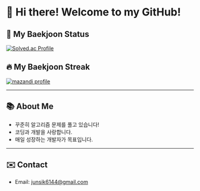 # 👋 Hi there! Welcome to my GitHub!

## 🏅 My Baekjoon Status

[![Solved.ac Profile](http://mazassumnida.wtf/api/v2/generate_badge?boj=hjs6144)](https://solved.ac/profile/hjs6144)

## 🔥 My Baekjoon Streak

[![mazandi profile](http://mazandi.herokuapp.com/api?handle=hjs6144&theme=dark)](https://solved.ac/profile/hjs6144)


---

## 📚 About Me
- 꾸준히 알고리즘 문제를 풀고 있습니다!
- 코딩과 개발을 사랑합니다.
- 매일 성장하는 개발자가 목표입니다.

---

## ✉️ Contact
- Email: junsik6144@gmail.com
